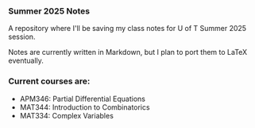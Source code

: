 ### Summer 2025 Notes
A repository where I'll be saving my class notes for U of T Summer 2025 session.

Notes are currently written in Markdown, but I plan to port them to LaTeX eventually.

### Current courses are:
- APM346: Partial Differential Equations
- MAT344: Introduction to Combinatorics
- MAT334: Complex Variables
